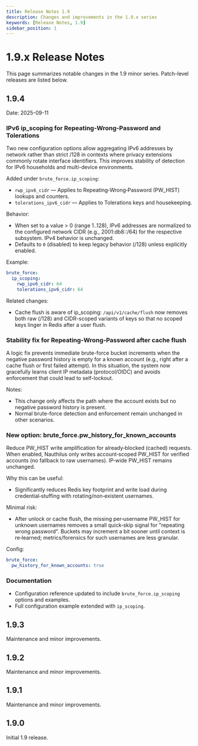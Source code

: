 ```yaml
---
title: Release Notes 1.9
description: Changes and improvements in the 1.9.x series
keywords: [Release Notes, 1.9]
sidebar_position: 1
---
```


# 1.9.x Release Notes

This page summarizes notable changes in the 1.9 minor series. Patch-level releases are listed below.

## 1.9.4

Date: 2025-09-11

### IPv6 ip_scoping for Repeating‑Wrong‑Password and Tolerations

Two new configuration options allow aggregating IPv6 addresses by network rather than strict /128 in contexts where
privacy extensions commonly rotate interface identifiers. This improves stability of detection for IPv6 households and
multi-device environments.

Added under `brute_force.ip_scoping`:

- `rwp_ipv6_cidr` — Applies to Repeating‑Wrong‑Password (PW_HIST) lookups and counters.
- `tolerations_ipv6_cidr` — Applies to Tolerations keys and housekeeping.

Behavior:
- When set to a value > 0 (range 1..128), IPv6 addresses are normalized to the configured network CIDR (e.g., 2001:db8::/64)
  for the respective subsystem. IPv4 behavior is unchanged.
- Defaults to `0` (disabled) to keep legacy behavior (/128) unless explicitly enabled.

Example:
```yaml
brute_force:
  ip_scoping:
    rwp_ipv6_cidr: 64
    tolerations_ipv6_cidr: 64
```

Related changes:
- Cache flush is aware of ip_scoping: `/api/v1/cache/flush` now removes both raw (/128) and CIDR-scoped variants of keys
  so that no scoped keys linger in Redis after a user flush.

### Stability fix for Repeating‑Wrong‑Password after cache flush

A logic fix prevents immediate brute-force bucket increments when the negative password history is empty for a known
account (e.g., right after a cache flush or first failed attempt). In this situation, the system now gracefully learns
client IP metadata (protocol/OIDC) and avoids enforcement that could lead to self-lockout.

Notes:
- This change only affects the path where the account exists but no negative password history is present.
- Normal brute-force detection and enforcement remain unchanged in other scenarios.

### New option: brute_force.pw_history_for_known_accounts

Reduce PW_HIST write amplification for already‑blocked (cached) requests. When enabled, Nauthilus only writes
account‑scoped PW_HIST for verified accounts (no fallback to raw usernames). IP‑wide PW_HIST remains unchanged.

Why this can be useful:
- Significantly reduces Redis key footprint and write load during credential‑stuffing with rotating/non‑existent usernames.

Minimal risk:
- After unlock or cache flush, the missing per‑username PW_HIST for unknown usernames removes a small quick‑skip signal
  for "repeating wrong password". Buckets may increment a bit sooner until context is re‑learned; metrics/forensics for
  such usernames are less granular.

Config:
```yaml
brute_force:
  pw_history_for_known_accounts: true
```

### Documentation

- Configuration reference updated to include `brute_force.ip_scoping` options and examples.
- Full configuration example extended with `ip_scoping`.

## 1.9.3

Maintenance and minor improvements.

## 1.9.2

Maintenance and minor improvements.

## 1.9.1

Maintenance and minor improvements.

## 1.9.0

Initial 1.9 release.
